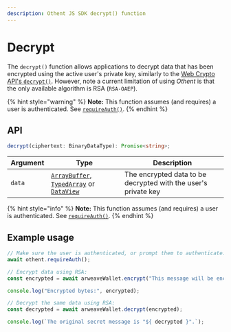```yaml
---
description: Othent JS SDK decrypt() function
---
```


# Decrypt

The `decrypt()` function allows applications to decrypt data that has been encrypted using the active user's private
key, similarly to the [Web Crypto API's `decrypt()`](https://developer.mozilla.org/en-US/docs/Web/API/SubtleCrypto/decrypt).
However, note a current limitation of using _Othent_ is that the only available algorithm is RSA (`RSA-OAEP`).

{% hint style="warning" %}
**Note:** This function assumes (and requires) a user is authenticated. See [`requireAuth()`](require-auth.md).
{% endhint %}

## API

```ts
decrypt(ciphertext: BinaryDataType): Promise<string>;
```

| Argument    | Type                                                                                                                                                                                                                                                                                                                                     | Description                                                                        |
| ----------- | ---------------------------------------------------------------------------------------------------------------------------------------------------------------------------------------------------------------------------------------------------------------------------------------------------------------------------------------- | ---------------------------------------------------------------------------------- |
| `data`      | [`ArrayBuffer`](https://developer.mozilla.org/en-US/docs/Web/JavaScript/Reference/Global\_Objects/ArrayBuffer), [`TypedArray`](https://developer.mozilla.org/en-US/docs/Web/JavaScript/Reference/Global\_Objects/TypedArray) or [`DataView`](https://developer.mozilla.org/en-US/docs/Web/JavaScript/Reference/Global\_Objects/DataView) | The encrypted data to be decrypted with the user's private key                     |

{% hint style="info" %}
**Note:** This function assumes (and requires) a user is authenticated. See [`requireAuth()`](require-auth.md).
{% endhint %}

## Example usage

```typescript
// Make sure the user is authenticated, or prompt them to authenticate:
await othent.requireAuth();

// Encrypt data using RSA:
const encrypted = await arweaveWallet.encrypt("This message will be encrypted");

console.log("Encrypted bytes:", encrypted);

// Decrypt the same data using RSA:
const decrypted = await arweaveWallet.decrypt(encrypted);

console.log(`The original secret message is "${ decrypted }".`);
```
